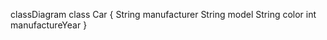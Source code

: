 classDiagram
    class Car {
        String manufacturer
        String model
        String color
        int manufactureYear
    }